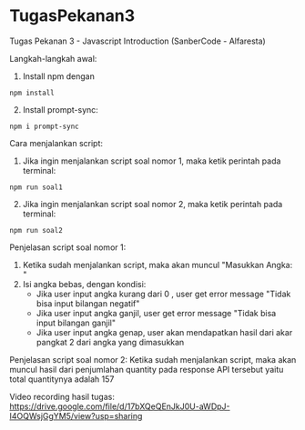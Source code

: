 # TugasPekanan3
Tugas Pekanan 3 - Javascript Introduction (SanberCode - Alfaresta)

Langkah-langkah awal:
1. Install npm dengan
```
npm install
```
2. Install prompt-sync:
```
npm i prompt-sync
```

Cara menjalankan script:
1. Jika ingin menjalankan script soal nomor 1, maka ketik perintah pada terminal:
```
npm run soal1
```
2. Jika ingin menjalankan script soal nomor 2, maka ketik perintah pada terminal:
```
npm run soal2
```

Penjelasan script soal nomor 1:
1. Ketika sudah menjalankan script, maka akan muncul "Masukkan Angka: "
2. Isi angka bebas, dengan kondisi:
    - Jika user input angka kurang dari 0 , user get error message "Tidak bisa input bilangan negatif" 
    - Jika user input angka ganjil, user get error message "Tidak bisa input bilangan ganjil"
    - Jika user input angka genap, user akan mendapatkan hasil dari akar pangkat 2 dari angka yang dimasukkan

Penjelasan script soal nomor 2:
Ketika sudah menjalankan script, maka akan muncul hasil dari penjumlahan quantity pada response API tersebut yaitu total quantitynya adalah 157

Video recording hasil tugas: https://drive.google.com/file/d/17bXQeQEnJkJ0U-aWDpJ-I4OQWsjGgYM5/view?usp=sharing